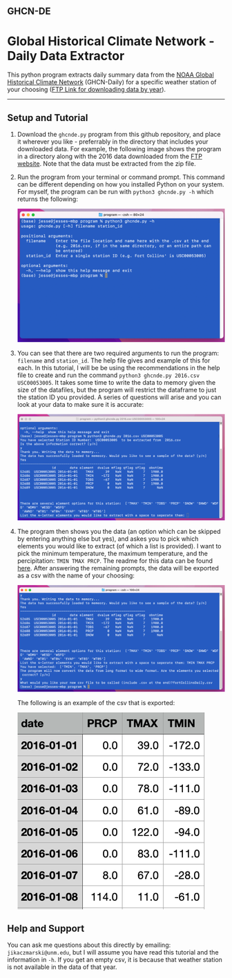 ## GHCN-DE
# Global Historical Climate Network - Daily Data Extractor

This python program extracts daily summary data from the [NOAA Global Historical Climate Network](https://www.ncdc.noaa.gov/cdo-web/datasets) (GHCN-Daily) for a specific weather station of your choosing ([FTP Link for downloading data by year](https://www1.ncdc.noaa.gov/pub/data/ghcn/daily/by_year/)).
***
## Setup and Tutorial
1. Download the `ghcnde.py` program from this github repository, and place it wherever you like - preferrably in the directory that includes your downloaded data. For example, the following image shows the program in a directory along with the 2016 data downloaded from the [FTP website](https://www1.ncdc.noaa.gov/pub/data/ghcn/daily/by_year/). Note that the data must be extracted from the zip file.
2. Run the program from your terminal or command prompt. This command can be different depending on how you installed Python on your system. For myself, the program can be run with `python3 ghcnde.py -h` which returns the following:

    ![Help File](/assets/helpDialog.png)

3. You can see that there are two required arguments to run the program: `filename` and `station_id`. The help file gives and example of this for each. In this tutorial, I will be be using the recommendations in the help file to create and run the command `python3 ghcnde.py 2016.csv USC00053005`. It takes some time to write the data to memory given the size of the datafiles, but the program will restrict the dataframe to just the station ID you provided. A series of questions will arise and you can look at your data to make sure it is accurate:

    ![Prompt Examples](/assets/prompt1.png)
  
4. The program then shows you the data (an option which can be skipped by entering anything else but yes), and askes you to pick which elements you would like to extract (of which a list is provided). I want to pick the minimum temperature, the maximum temperature, and the percipitation: `TMIN TMAX PRCP`. The readme for this data can be found [here](https://www1.ncdc.noaa.gov/pub/data/ghcn/daily/by_year/readme-by_year.txt). After answering the remaining prompts, the data will be exported as a csv with the name of your choosing:

    ![Prompt Examples](/assets/finalPrompt.png)
    
    The following is an example of the csv that is exported:
    
    ![Prompt Examples](/assets/sheet.png)

## Help and Support

You can ask me questions about this directly by emailing: `jikaczmarski@unm.edu`, but I will assume you have read this tutorial and the information in `-h`. If you get an empty csv, it is because that weather station is not available in the data of that year.
